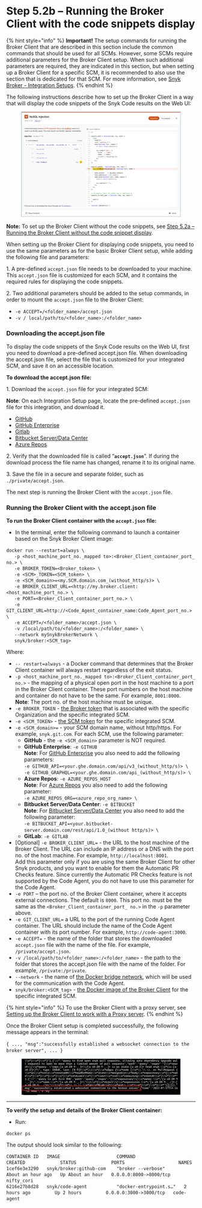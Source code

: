 # Step 5.2b – Running the Broker Client with the code snippets display

{% hint style="info" %}
**Important!** The setup commands for running the Broker Client that are described in this section include the common commands that should be used for all SCMs. However, some SCMs require additional parameters for the Broker Client setup. When such additional parameters are required, they are indicated in this section, but when setting up a Broker Client for a specific SCM, it is recommended to also use the section that is dedicated for that SCM. For more information, see [Snyk Broker - Integration Setups](https://docs.snyk.io/features/snyk-broker/snyk-broker-set-up-examples).
{% endhint %}

The following instructions describe how to set up the Broker Client in a way that will display the code snippets of the Snyk Code results on the Web UI:

<figure><img src="../../../../../../.gitbook/assets/Broker - Results - with code snippets (1) (1) (1) (1) (1) (1) (1) (1) (1) (1) (1) (1).png" alt=""><figcaption></figcaption></figure>

**Note:** To set up the Broker Client without the code snippets, see [Step 5.2a – Running the Broker Client without the code snippet display](https://docs.snyk.io/features/snyk-broker/snyk-broker-code-agent/setting-up-the-code-agent-broker-client-deployment/step-5-setting-up-the-broker-client/step-5.2a-running-the-broker-client-without-the-code-snippet-display).

When setting up the Broker Client for displaying code snippets, you need to use the same parameters as for the basic Broker Client setup, while adding the following file and parameters:

1\. A pre-defined `accept.json` file needs to be downloaded to your machine. This `accept.json` file is customized for each SCM, and it contains the required rules for displaying the code snippets.

2\. Two additional parameters should be added to the setup commands, in order to mount the `accept.json` file to the Broker Client:

* `-e ACCEPT=/<folder_name>/accept.json`
* `-v / local/path/to/<folder_name>:/<folder_name>`

### **Downloading the accept.json file**

To display the code snippets of the Snyk Code results on the Web UI, first you need to download a pre-defined accept.json file. When downloading the accept.json file, select the file that is customized for your integrated SCM, and save it on an accessible location.

**To download the accept.json file:**

1\. Download the `accept.json` file for your integrated SCM:

**Note**: On each Integration Setup page, locate the pre-defined `accept.json` file for this integration, and download it.

* [GitHub](https://docs.snyk.io/features/snyk-broker/snyk-broker-set-up-examples/broker-example-how-to-setup-broker-with-jira)
* [GitHub Enterprise](https://docs.snyk.io/features/snyk-broker/snyk-broker-set-up-examples/setup-broker-with-github-enterprise)
* [Gitlab](https://docs.snyk.io/features/snyk-broker/snyk-broker-set-up-examples/setup-broker-with-gitlab)
* [Bitbucket Server/Data Center](https://docs.snyk.io/features/snyk-broker/snyk-broker-set-up-examples/data-center)
* [Azure Repos](https://docs.snyk.io/features/snyk-broker/snyk-broker-set-up-examples/setup-broker-with-azure-repos)

2\. Verify that the downloaded file is called “**`accept.json`**”. If during the download process the file name has changed, rename it to its original name.

3\. Save the file in a secure and separate folder, such as `./private/accept.json`.

The next step is running the Broker Client with the `accept.json` file.

### **Running the Broker Client with the accept.json file**

**To run the Broker Client container with the `accept.json` file:**

* In the terminal, enter the following command to launch a container based on the Snyk Broker Client image:

```
docker run --restart=always \
   -p <host_machine_port_no._mapped to>:<Broker_Client_container_port_ no.> \
   -e BROKER_TOKEN=<Broker_token> \
   -e <SCM>_TOKEN=<SCM_token> \
   -e <SCM_domain>=<my.SCM.domain.com_(without_http/s)> \  
   -e BROKER_CLIENT_URL=<http://my.broker.client:<host_machine_port_no.> \
   -e PORT=<Broker_Client_container_port_no.> \
   -e GIT_CLIENT_URL=http://<Code_Agent_container_name:Code_Agent_port_no.> \
   -e ACCEPT=/<folder_name>/accept.json \
   -v /local/path/to/<folder_name>:/<folder_name> \
   --network mySnykBrokerNetwork \
   snyk/broker:<SCM_tag>
```

Where:

* `-- restart=always` - a Docker command that determines that the Broker Client container will always restart regardless of the exit status.
* `-p <host_machine_port_no._mapped to>:<Broker_Client_container_port_ no.>` - the mapping of a physical open port in the host machine to a port in the Broker Client container. These port numbers on the host machine and container do not have to be the same. For example, `8001:8000`.\
  **Note**: The port no. of the host machine must be unique.
* `-e BROKER_TOKEN` - [the Broker token](https://docs.snyk.io/features/snyk-broker/snyk-broker-code-agent/setting-up-the-code-agent-broker-client-deployment/step-1-obtaining-the-required-tokens-for-the-setup-procedure/obtaining-your-broker-token) that is associated with the specific Organization and the specific integrated SCM.
* `-e <SCM_TOKEN>` - [the SCM token](https://docs.snyk.io/features/snyk-broker/snyk-broker-code-agent/setting-up-the-code-agent-broker-client-deployment/step-1-obtaining-the-required-tokens-for-the-setup-procedure/obtaining-your-scm-token) for the specific integrated SCM.
* `-e <SCM_domain>=` - your SCM domain name, without http/https. For example, `snyk.git.com`. For each SCM, use the following parameter:
  * **GitHub** - the `-e <SCM_domain>` parameter is NOT required.
  * **GitHub Enterprise**: `-e GITHUB`\
    **Note**: For [GitHub Enterprise](https://docs.snyk.io/features/snyk-broker/snyk-broker-set-up-examples/setup-broker-with-github-enterprise) you also need to add the following parameters:\
    `-e GITHUB_API=<your.ghe.domain.com/api/v3_(without_http/s)> \`\
    `-e GITHUB_GRAPHQL=<your.ghe.domain.com/api_(without_http/s)> \`
  * **Azure Repos**: `-e AZURE_REPOS_HOST`\
    **Note**: For [Azure Repos](https://docs.snyk.io/features/snyk-broker/snyk-broker-set-up-examples/setup-broker-with-azure-repos) you also need to add the following parameter:\
    `-e AZURE_REPOS_ORG=<azure_repo_org_name> \`
  * **Bitbucket Server/Data Center**: `-e BITBUCKET`\
    **Note**: For [Bitbucket Server/Data Center](https://docs.snyk.io/features/snyk-broker/snyk-broker-set-up-examples/data-center) you also need to add the following parameter:\
    `-e BITBUCKET_API=<your.bitbucket-server.domain.com/rest/api/1.0_(without http/s)> \`
  * **GitLab**: `-e GITLAB`
* \[Optional] `-e BROKER_CLIENT_URL=` - the URL to the host machine of the Broker Client. The URL can include an IP address or a DNS with the port no. of the host machine. For example, `http://localhost:8001`.\
  Add this parameter only if you are using the same Broker Client for other Snyk products, and you want to enable for them the Automatic PR Checks feature. Since currently the Automatic PR Checks feature is not supported by the Code Agent, you do not have to use this parameter for the Code Agent.
* `-e PORT` – the port no. of the Broker Client container, where it accepts external connections. The default is `8000`. This port no. must be the same as the `<Broker_Client_container_port_ no.>` in the `-p` parameter above.
* `-e GIT_CLIENT_URL=` a URL to the port of the running Code Agent container. The URL should include the name of the Code Agent container with its port number. For example, `http://code-agent:3000`.
* `-e ACCEPT=` - the name of the folder that stores the downloaded `accept.json` file with the name of the file. For example, `/private/accept.json`.
* `-v /local/path/to/<folder_name>:/<folder_name>` - the path to the folder that stores the accept.json file with the name of the folder. For example, `/private:/private`.
* `--network` - the name of [the Docker bridge network](https://docs.snyk.io/features/snyk-broker/snyk-broker-code-agent/setting-up-the-code-agent-broker-client-deployment/step-3-creating-a-network-for-the-broker-client-and-code-agent-communication), which will be used for the communication with the Code Agent.
* `snyk/broker:<SCM_tag>` - [the Docker image of the Broker Client](https://docs.snyk.io/features/snyk-broker/snyk-broker-code-agent/setting-up-the-code-agent-broker-client-deployment/step-5-setting-up-the-broker-client/step-5.1-downloading-or-updating-the-snyk-broker-client-docker-image) for the specific integrated SCM.

{% hint style="info" %}
To use the Broker Client with a proxy server, see [Setting up the Broker Client to work with a Proxy server](https://docs.snyk.io/features/snyk-broker/snyk-broker-code-agent/setting-up-the-code-agent-broker-client-deployment/step-5-setting-up-the-broker-client/step-5.2a-running-the-broker-client-without-the-code-snippet-display/setting-up-the-broker-client-to-work-with-a-proxy-server).
{% endhint %}

Once the Broker Client setup is completed successfully, the following message appears in the terminal:

`{ ..., "msg":"successfully established a websocket connection to the broker server", ... }`

<figure><img src="../../../../../../.gitbook/assets/Broker Client - Setup success message.png" alt=""><figcaption></figcaption></figure>

***

**To verify the setup and details of the Broker Client container:**

* Run:

```
docker ps
```

The output should look similar to the following:

```
CONTAINER ID   IMAGE                     COMMAND                  CREATED             STATUS             PORTS                    NAMES
1cef6e3e3290   snyk/broker:github-com    "broker --verbose"       About an hour ago   Up About an hour   0.0.0.0:8000->8000/tcp   nifty_cori  
6216e27b8d28   snyk/code-agent           "docker-entrypoint.s…"   2 hours ago         Up 2 hours         0.0.0.0:3000->3000/tcp   code-agent
```
